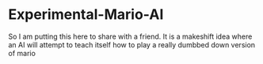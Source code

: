 # Experimental-Mario-AI
So I am putting this here to share with a friend. It is a makeshift idea where an AI will attempt to teach itself how to play a really dumbbed down version of mario
